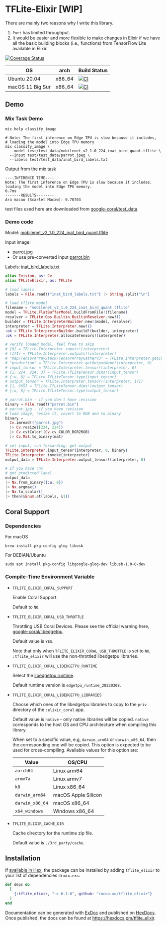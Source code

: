 # TFLite-Elixir [WIP]

There are mainly two reasons why I write this library.

1. `Port` has limited throughput.
2. It would be easier and more flexible to make changes in Elixir if we have all the basic building blocks (i.e., functions)
from TensorFlow Lite available in Elixir.

[![Coverage Status](https://coveralls.io/repos/github/cocoa-xu/tflite_elixir/badge.svg?branch=main)](https://coveralls.io/github/cocoa-xu/tflite_elixir?branch=main)

| OS               | arch    | Build Status |
|------------------|---------|--------------|
| Ubuntu 20.04     | x86_64  | [![CI](https://github.com/cocoa-xu/tflite_elixir/actions/workflows/linux-x86_64.yml/badge.svg)](https://github.com/cocoa-xu/tflite_elixir/actions/workflows/linux-x86_64.yml) |
| macOS 11 Big Sur | x86_64  | [![CI](https://github.com/cocoa-xu/tflite_elixir/actions/workflows/macos-x86_64.yml/badge.svg)](https://github.com/cocoa-xu/tflite_elixir/actions/workflows/macos-x86_64.yml) |

## Demo
### Mix Task Demo
```shell
mix help classify_image

# Note: The first inference on Edge TPU is slow because it includes,
# loading the model into Edge TPU memory
mix classify_image \
  --model test/test_data/mobilenet_v2_1.0_224_inat_bird_quant.tflite \
  --input test/test_data/parrot.jpeg \
  --labels test/test_data/inat_bird_labels.txt
```

Output from the mix task
```
----INFERENCE TIME----
Note: The first inference on Edge TPU is slow because it includes, loading the model into Edge TPU memory.
6.7ms
-------RESULTS--------
Ara macao (Scarlet Macaw): 0.70703
```

test files used here are downloaded from [google-coral/test_data](https://github.com/google-coral/test_data).

### Demo code
Model: [mobilenet_v2_1.0_224_inat_bird_quant.tflite](https://github.com/google-coral/edgetpu/blob/master/test_data/mobilenet_v2_1.0_224_inat_bird_quant.tflite)

Input image: 
- [parrot.jpg](https://github.com/google-coral/edgetpu/blob/master/test_data/parrot.jpg)
- Or use pre-converted input [parrot.bin](https://github.com/cocoa-xu/tflite_elixir/blob/main/test/test_data/parrot.bin)

Labels: [inat_bird_labels.txt](https://github.com/google-coral/edgetpu/blob/master/test_data/inat_bird_labels.txt)

```elixir
alias Evision, as: Cv
alias TFLiteElixir, as: TFLite

# load labels
labels = File.read!("inat_bird_labels.txt") |> String.split("\n")

# load tflite model
filename = "mobilenet_v2_1.0_224_inat_bird_quant.tflite"
model = TFLite.FlatBufferModel.buildFromFile!(filename)
resolver = TFLite.Ops.Builtin.BuiltinResolver.new!()
builder = TFLite.InterpreterBuilder.new!(model, resolver)
interpreter = TFLite.Interpreter.new!()
:ok = TFLite.InterpreterBuilder.build!(builder, interpreter)
:ok = TFLite.Interpreter.allocateTensors!(interpreter)

# verify loaded model, feel free to skip
# [0] = TFLite.Interpreter.inputs!(interpreter)
# [171] = TFLite.Interpreter.outputs!(interpreter)
# "map/TensorArrayStack/TensorArrayGatherV3" = TFLite.Interpreter.getInputName!(interpreter, 0)
# "prediction" = TFLite.Interpreter.getOutputName!(interpreter, 0)
# input_tensor = TFLite.Interpreter.tensor!(interpreter, 0)
# [1, 224, 224, 3] = TFLite.TfLiteTensor.dims!(input_tensor)
# {:u, 8} = TFLite.TfLiteTensor.type(input_tensor)
# output_tensor = TFLite.Interpreter.tensor!(interpreter, 171)
# [1, 965] = TFLite.TfLiteTensor.dims!(output_tensor)
# {:u, 8} = TFLite.TfLiteTensor.type(output_tensor)

# parrot.bin - if you don't have :evision
binary = File.read!("parrot.bin")
# parrot.jpg - if you have :evision
# load image, resize it, covert to RGB and to binary 
binary = 
  Cv.imread!("parrot.jpg")
  |> Cv.resize([224, 224])
  |> Cv.cvtColor!(Cv.cv_COLOR_BGR2RGB)
  |> Cv.Mat.to_binary(mat)

# set input, run forwarding, get output
TFLite.Interpreter.input_tensor(interpreter, 0, binary)
TFLite.Interpreter.invoke(interpreter)
output_data = TFLite.Interpreter.output_tensor!(interpreter, 0)

# if you have :nx
# get predicted label
output_data
|> Nx.from_binary({:u, 8})
|> Nx.argmax()
|> Nx.to_scalar()
|> then(&Enum.at(labels, &1))
```

## Coral Support
### Dependencies
For macOS
```shell
brew install pkg-config glog libusb
```

For DEBIAN/Ubuntu
```shell
sudo apt install pkg-config libgoogle-glog-dev libusb-1.0-0-dev
```

### Compile-Time Environment Variable
- `TFLITE_ELIXIR_CORAL_SUPPORT`

  Enable Coral Support.

  Default to `NO`.

- `TFLITE_ELIXIR_CORAL_USB_THROTTLE`

  Throttling USB Coral Devices. Please see the official warning here, [google-coral/libedgetpu](https://github.com/google-coral/libedgetpu#warning).
  
  Default value is `YES`.
  
  Note that only when `TFLITE_ELIXIR_CORAL_USB_THROTTLE` is set to `NO`, `:tflite_elixir` will use the non-throttled libedgetpu libraries.

- `TFLITE_ELIXIR_CORAL_LIBEDGETPU_RUNTIME`

  Select the [libedgetpu runtime](https://coral.ai/software/#edgetpu-runtime).

  Default runtime version is `edgetpu_runtime_20220308`.
- `TFLITE_ELIXIR_CORAL_LIBEDGETPU_LIBRARIES`
  
  Choose which ones of the libedgetpu libraries to copy to the `priv` directory of the `:elixir_coral` app.

  Default value is `native` - only native libraries will be copied. `native` corresponds to the host OS and CPU architecture when compiling this library.

  When set to a specific value, e.g, `darwin_arm64` or `darwin_x86_64`, then the corresponding one will be copied. This option is expected to be used for cross-compiling. 
  Available values for this option are:

  | Value            | OS/CPU              |
  |------------------|---------------------|
  | `aarch64`        | Linux arm64         |
  | `armv7a`         | Linux armv7         |
  | `k8`             | Linux x86_64        |
  | `darwin_arm64`   | macOS Apple Silicon |
  | `darwin_x86_64`  | macOS x86_64        |
  | `x64_windows`    | Windows x86_64      |


- `TFLITE_ELIXIR_CACHE_DIR`
  
  Cache directory for the runtime zip file.

  Default value is `./3rd_party/cache`.

## Installation

If [available in Hex](https://hex.pm/docs/publish), the package can be installed
by adding `tflite_elixir` to your list of dependencies in `mix.exs`:

```elixir
def deps do
  [
    {:tflite_elixir, "~> 0.1.0", github: "cocoa-xu/tflite_elixir"}
  ]
end
```

Documentation can be generated with [ExDoc](https://github.com/elixir-lang/ex_doc)
and published on [HexDocs](https://hexdocs.pm). Once published, the docs can
be found at <https://hexdocs.pm/tflite_elixir>.

